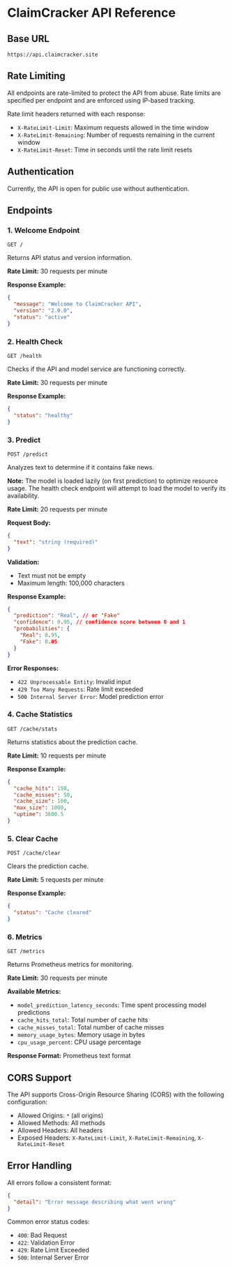 # ClaimCracker API Reference

## Base URL

```
https://api.claimcracker.site
```

## Rate Limiting

All endpoints are rate-limited to protect the API from abuse. Rate limits are specified per endpoint and are enforced using IP-based tracking.

Rate limit headers returned with each response:

- `X-RateLimit-Limit`: Maximum requests allowed in the time window
- `X-RateLimit-Remaining`: Number of requests remaining in the current window
- `X-RateLimit-Reset`: Time in seconds until the rate limit resets

## Authentication

Currently, the API is open for public use without authentication.

## Endpoints

### 1. Welcome Endpoint

```http
GET /
```

Returns API status and version information.

**Rate Limit:** 30 requests per minute

**Response Example:**

```json
{
  "message": "Welcome to ClaimCracker API",
  "version": "2.0.0",
  "status": "active"
}
```

### 2. Health Check

```http
GET /health
```

Checks if the API and model service are functioning correctly.

**Rate Limit:** 30 requests per minute

**Response Example:**

```json
{
  "status": "healthy"
}
```

### 3. Predict

```http
POST /predict
```

Analyzes text to determine if it contains fake news.

**Note:** The model is loaded lazily (on first prediction) to optimize resource usage. The health check endpoint will attempt to load the model to verify its availability.

**Rate Limit:** 20 requests per minute

**Request Body:**

```json
{
  "text": "string (required)"
}
```

**Validation:**

- Text must not be empty
- Maximum length: 100,000 characters

**Response Example:**

```json
{
  "prediction": "Real", // or "Fake"
  "confidence": 0.95, // confidence score between 0 and 1
  "probabilities": {
    "Real": 0.95,
    "Fake": 0.05
  }
}
```

**Error Responses:**

- `422 Unprocessable Entity`: Invalid input
- `429 Too Many Requests`: Rate limit exceeded
- `500 Internal Server Error`: Model prediction error

### 4. Cache Statistics

```http
GET /cache/stats
```

Returns statistics about the prediction cache.

**Rate Limit:** 10 requests per minute

**Response Example:**

```json
{
  "cache_hits": 150,
  "cache_misses": 50,
  "cache_size": 100,
  "max_size": 1000,
  "uptime": 3600.5
}
```

### 5. Clear Cache

```http
POST /cache/clear
```

Clears the prediction cache.

**Rate Limit:** 5 requests per minute

**Response Example:**

```json
{
  "status": "Cache cleared"
}
```

### 6. Metrics

```http
GET /metrics
```

Returns Prometheus metrics for monitoring.

**Rate Limit:** 30 requests per minute

**Available Metrics:**

- `model_prediction_latency_seconds`: Time spent processing model predictions
- `cache_hits_total`: Total number of cache hits
- `cache_misses_total`: Total number of cache misses
- `memory_usage_bytes`: Memory usage in bytes
- `cpu_usage_percent`: CPU usage percentage

**Response Format:** Prometheus text format

## CORS Support

The API supports Cross-Origin Resource Sharing (CORS) with the following configuration:

- Allowed Origins: `*` (all origins)
- Allowed Methods: All methods
- Allowed Headers: All headers
- Exposed Headers: `X-RateLimit-Limit`, `X-RateLimit-Remaining`, `X-RateLimit-Reset`

## Error Handling

All errors follow a consistent format:

```json
{
  "detail": "Error message describing what went wrong"
}
```

Common error status codes:

- `400`: Bad Request
- `422`: Validation Error
- `429`: Rate Limit Exceeded
- `500`: Internal Server Error
